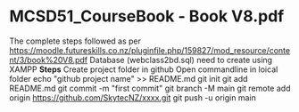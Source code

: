 # MCSD51_CourseBook - Book V8.pdf
The complete steps followed as per https://moodle.futureskills.co.nz/pluginfile.php/159827/mod_resource/content/3/book%20V8.pdf
Database (webclass2bd.sql) need to create using XAMPP 
**Steps**
    Create project folder in github
    Open commandline in loical folder 
    echo "github project name" >> README.md
    git init
    git add README.md
    git commit -m "first commit"
    git branch -M main
    git remote add origin https://github.com/SkytecNZ/xxxx.git
    git push -u origin main
